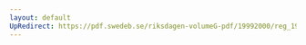 ```yaml
---
layout: default
UpRedirect: https://pdf.swedeb.se/riksdagen-volumeG-pdf/19992000/reg_19992000/reg_19992000_0470.pdf
---
```

